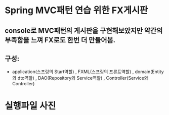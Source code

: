 # Spring MVC패턴 연습 위한 FX게시판

## console로 MVC패턴의 게시판을 구현해보았지만 약간의 부족함을 느껴 FX로도 한번 더 만들어봄.

## 구성: 
- application(스프링의 Start역할) , FXML(스프링의 프론트역할) , domain(Entity와 dto역할) , DAO(Repository와 Service역할) , Controller(Service와 Controller)
#
#

# 실행파일 사진



